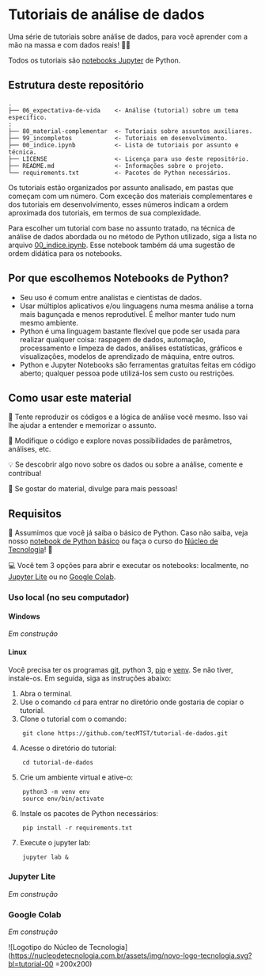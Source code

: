 # Tutoriais de análise de dados

Uma série de tutoriais sobre análise de dados, para você aprender com a mão na massa e com dados reais! 👊🏽

Todos os tutoriais são
[notebooks Jupyter](https://site.alura.com.br/artigos/conhecendo-o-jupyter-notebook) de Python.


## Estrutura deste repositório

    .
    ├── 06_expectativa-de-vida    <- Análise (tutorial) sobre um tema específico.
    :
    ├── 80_material-complementar  <- Tutoriais sobre assuntos auxiliares.
    ├── 99_incompletos            <- Tutoriais em desenvolvimento.
    ├── 00_indice.ipynb           <- Lista de tutoriais por assunto e técnica.
    ├── LICENSE                   <- Licença para uso deste repositório.
    ├── README.md                 <- Informações sobre o projeto.
    └── requirements.txt          <- Pacotes de Python necessários.

Os tutoriais estão organizados por assunto analisado, em pastas que começam com um número. Com exceção
dos materiais complementares e dos tutoriais em desenvolvimento, esses números indicam a ordem aproximada dos tutoriais,
em termos de sua complexidade.

Para escolher um tutorial com base no assunto tratado, na técnica de análise de dados abordada
ou no método de Python utilizado, siga a lista no arquivo [00_indice.ipynb](00_indice.ipynb). Esse notebook também dá
uma sugestão de ordem didática para os notebooks.


## Por que escolhemos Notebooks de Python?

* Seu uso é comum entre analistas e cientistas de dados.
* Usar múltiplos aplicativos e/ou linguagens numa mesma análise a torna mais bagunçada e menos reprodutível. É melhor manter tudo num mesmo ambiente.
* Python é uma linguagem bastante flexível que pode ser usada para realizar qualquer coisa: 
  raspagem de dados, automação, processamento e limpeza de dados, análises estatísticas, gráficos e visualizações, modelos de aprendizado de máquina, entre outros.
* Python e Jupyter Notebooks são ferramentas gratuitas feitas em código aberto; qualquer pessoa pode utilizá-los sem custo ou restrições.


## Como usar este material

📝 Tente reproduzir os códigos e a lógica de análise você mesmo. Isso vai lhe ajudar a entender e memorizar o assunto. 

🔧 Modifique o código e explore novas possibilidades de parâmetros, análises, etc.

💡 Se descobrir algo novo sobre os dados ou sobre a análise, comente e contribua!

📣 Se gostar do material, divulge para mais pessoas! 


## Requisitos

🐍 Assumimos que você já saiba o básico de Python. Caso não saiba, veja nosso 
[notebook de Python básico](80_material-complementar/00_tutorial-python.ipynb) 
ou faça o curso do [Núcleo de Tecnologia](http://nucleodetecnologia.com.br)! 🚩

💻 Você tem 3 opções para abrir e executar os notebooks: localmente, no
[Jupyter Lite](https://jupyter.org/try-jupyter/lab/) ou no
[Google Colab](https://colab.research.google.com/).


### Uso local (no seu computador)

#### Windows

_Em construção_

#### Linux

Você precisa ter os programas
[git](https://site.alura.com.br/artigos/o-que-e-git-github),
python 3, [pip](https://pt.wikipedia.org/wiki/Pip_(gerenciador_de_pacotes)) e
[venv](https://docs.python.org/pt-br/3/library/venv.html). Se não tiver, instale-os.
Em seguida, siga as instruções abaixo:


1. Abra o terminal.
2. Use o comando `cd` para entrar no diretório onde gostaria de copiar o tutorial.
3. Clone o tutorial com o comando:

```
    git clone https://github.com/tecMTST/tutorial-de-dados.git
```

4. Acesse o diretório do tutorial:

```
    cd tutorial-de-dados
```

5. Crie um ambiente virtual e ative-o:

```
    python3 -m venv env
    source env/bin/activate
```

6. Instale os pacotes de Python necessários:

```
    pip install -r requirements.txt
```

7. Execute o jupyter lab:

```
    jupyter lab &
```

### Jupyter Lite

_Em construção_

### Google Colab

_Em construção_

![Logotipo do Núcleo de Tecnologia](https://nucleodetecnologia.com.br/assets/img/novo-logo-tecnologia.svg?bl=tutorial-00 =200x200)
